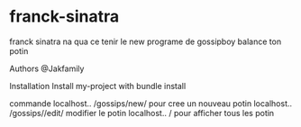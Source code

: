 # franck-sinatra

franck sinatra na qua ce tenir
le new programe de gossipboy balance ton potin

Authors
@Jakfamily

Installation
Install my-project with bundle install

commande
localhost.. /gossips/new/ pour cree un nouveau potin
localhost.. /gossips/<id>/edit/ modifier le potin
localhost.. / pour afficher tous les potin
